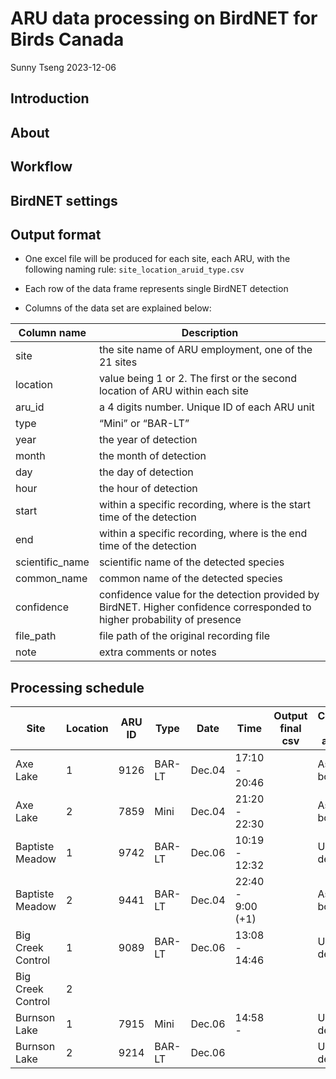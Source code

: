 ARU data processing on BirdNET for Birds Canada
================
Sunny Tseng
2023-12-06

## Introduction

## About

## Workflow

## BirdNET settings

## Output format

- One excel file will be produced for each site, each ARU, with the
  following naming rule: `site_location_aruid_type.csv`

- Each row of the data frame represents single BirdNET detection

- Columns of the data set are explained below:

| Column name     | Description                                                                                                              |
|-----------------|--------------------------------------------------------------------------------------------------------------------------|
| site            | the site name of ARU employment, one of the 21 sites                                                                     |
| location        | value being 1 or 2. The first or the second location of ARU within each site                                             |
| aru_id          | a 4 digits number. Unique ID of each ARU unit                                                                            |
| type            | “Mini” or “BAR-LT”                                                                                                       |
| year            | the year of detection                                                                                                    |
| month           | the month of detection                                                                                                   |
| day             | the day of detection                                                                                                     |
| hour            | the hour of detection                                                                                                    |
| start           | within a specific recording, where is the start time of the detection                                                    |
| end             | within a specific recording, where is the end time of the detection                                                      |
| scientific_name | scientific name of the detected species                                                                                  |
| common_name     | common name of the detected species                                                                                      |
| confidence      | confidence value for the detection provided by BirdNET. Higher confidence corresponded to higher probability of presence |
| file_path       | file path of the original recording file                                                                                 |
| note            | extra comments or notes                                                                                                  |

## Processing schedule

| Site              | Location | ARU ID | Type   | Date   | Time              | Output final csv | Computer for analysis |
|-------------------|----------|--------|--------|--------|-------------------|------------------|-----------------------|
| Axe Lake          | 1        | 9126   | BAR-LT | Dec.04 | 17:10 - 20:46     |                  | Asus Zen book         |
| Axe Lake          | 2        | 7859   | Mini   | Dec.04 | 21:20 - 22:30     |                  | Asus Zen book         |
| Baptiste Meadow   | 1        | 9742   | BAR-LT | Dec.06 | 10:19 - 12:32     |                  | UBC desktop           |
| Baptiste Meadow   | 2        | 9441   | BAR-LT | Dec.04 | 22:40 - 9:00 (+1) |                  | Asus Zen book         |
| Big Creek Control | 1        | 9089   | BAR-LT | Dec.06 | 13:08 - 14:46     |                  | UBC desktop           |
| Big Creek Control | 2        |        |        |        |                   |                  |                       |
| Burnson Lake      | 1        | 7915   | Mini   | Dec.06 | 14:58 -           |                  | UBC desktop           |
| Burnson Lake      | 2        | 9214   | BAR-LT | Dec.06 |                   |                  | UBC desktop           |
